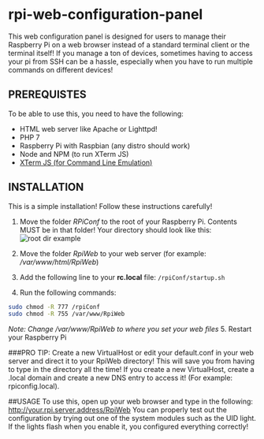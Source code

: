 # rpi-web-configuration-panel
This web configuration panel is designed for users to manage their Raspberry Pi on a web browser instead of a standard terminal client or the terminal itself! If you manage a ton of devices, sometimes having to access your pi from SSH can be a hassle, especially when you have to run multiple commands on different devices!
## PREREQUISTES
To be able to use this, you need to have the following:
- HTML web server like Apache or Lighttpd!
- PHP 7
- Raspberry Pi with Raspbian (any distro should work)
- Node and NPM (to run XTerm JS)
- [XTerm JS (for Command Line Emulation)](https://xtermjs.org/)
## INSTALLATION
This is a simple installation! Follow these instructions carefully!
1. Move the folder *RPiConf* to the root of your Raspberry Pi. Contents MUST be in that folder! Your directory should look like this:
![root dir example](https://i.imgur.com/eqIbHqx.png)

2. Move the folder *RpiWeb* to your web server (for example: */var/www/html/RpiWeb*)
3. Add the following line to your **rc.local** file:
```/rpiConf/startup.sh```
4. Run the following commands:
```sh
sudo chmod -R 777 /rpiConf
sudo chmod -R 755 /var/www/RpiWeb
```
*Note: Change /var/www/RpiWeb to where you set your web files*
5. Restart your Raspberry Pi

###PRO TIP: Create a new VirtualHost or edit your default.conf in your web server and direct it to your RpiWeb directory! This will save you from having to type in the directory all the time! If you create a new VirtualHost, create a .local domain and create a new DNS entry to access it! (For example: rpiconfig.local).

##USAGE
To use this, open up your web browser and type in the following:
http://your.rpi.server.address/RpiWeb
You can properly test out the configuration by trying out one of the system modules such as the UID light. If the lights flash when you enable it, you configured everything correctly!
